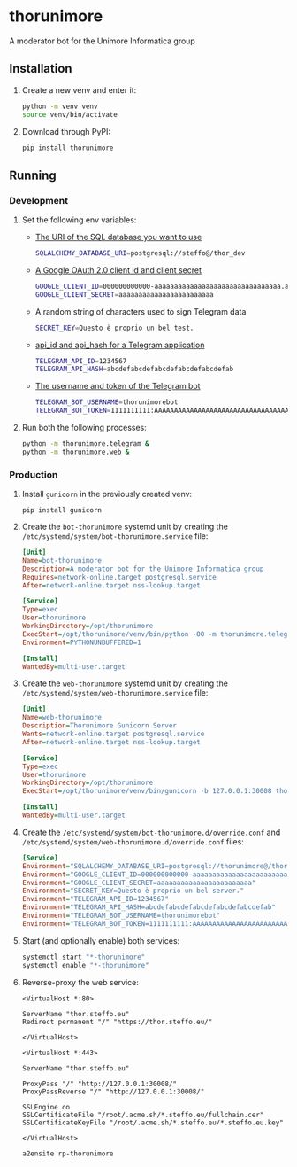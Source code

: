 # thorunimore

A moderator bot for the Unimore Informatica group

## Installation

1. Create a new venv and enter it:
   ```bash
   python -m venv venv
   source venv/bin/activate
   ```
   
2. Download through PyPI:
   ```bash
   pip install thorunimore
   ```
   
## Running

### Development

1. Set the following env variables:

   - [The URI of the SQL database you want to use](https://docs.sqlalchemy.org/en/13/core/engines.html)
     ```bash
     SQLALCHEMY_DATABASE_URI=postgresql://steffo@/thor_dev
     ```
   
   - [A Google OAuth 2.0 client id and client secret](https://console.developers.google.com/apis/credentials)
     ```bash
     GOOGLE_CLIENT_ID=000000000000-aaaaaaaaaaaaaaaaaaaaaaaaaaaaaaaa.apps.googleusercontent.com
     GOOGLE_CLIENT_SECRET=aaaaaaaaaaaaaaaaaaaaaaaa
     ```
   
   - A random string of characters used to sign Telegram data
     ```bash
     SECRET_KEY=Questo è proprio un bel test.
     ```
   
   - [api_id and api_hash for a Telegram application](https://my.telegram.org/apps)
     ```bash
     TELEGRAM_API_ID=1234567
     TELEGRAM_API_HASH=abcdefabcdefabcdefabcdefabcdefab
     ```

   - [The username and token of the Telegram bot](https://t.me/BotFather)
     ```bash
     TELEGRAM_BOT_USERNAME=thorunimorebot
     TELEGRAM_BOT_TOKEN=1111111111:AAAAAAAAAAAAAAAAAAAAAAAAAAAAAAAAAAA
     ```

2. Run both the following processes:
   ```bash
   python -m thorunimore.telegram &
   python -m thorunimore.web &
   ```

### Production

1. Install `gunicorn` in the previously created venv:
   ```
   pip install gunicorn
   ```

2. Create the `bot-thorunimore` systemd unit by creating the `/etc/systemd/system/bot-thorunimore.service` file:
   ```ini
   [Unit]
   Name=bot-thorunimore
   Description=A moderator bot for the Unimore Informatica group
   Requires=network-online.target postgresql.service
   After=network-online.target nss-lookup.target
   
   [Service]
   Type=exec
   User=thorunimore
   WorkingDirectory=/opt/thorunimore
   ExecStart=/opt/thorunimore/venv/bin/python -OO -m thorunimore.telegram
   Environment=PYTHONUNBUFFERED=1
   
   [Install]
   WantedBy=multi-user.target
   ```

3. Create the `web-thorunimore` systemd unit by creating the `/etc/systemd/system/web-thorunimore.service` file:
   ```ini
   [Unit]
   Name=web-thorunimore
   Description=Thorunimore Gunicorn Server
   Wants=network-online.target postgresql.service
   After=network-online.target nss-lookup.target
   
   [Service]
   Type=exec
   User=thorunimore
   WorkingDirectory=/opt/thorunimore
   ExecStart=/opt/thorunimore/venv/bin/gunicorn -b 127.0.0.1:30008 thorunimore.web.__main__:app
   
   [Install]
   WantedBy=multi-user.target
   ```
   
4. Create the `/etc/systemd/system/bot-thorunimore.d/override.conf` and 
   `/etc/systemd/system/web-thorunimore.d/override.conf` files:
   ```ini
   [Service]
   Environment="SQLALCHEMY_DATABASE_URI=postgresql://thorunimore@/thor_prod"
   Environment="GOOGLE_CLIENT_ID=000000000000-aaaaaaaaaaaaaaaaaaaaaaaaaaaaaaaa.apps.googleusercontent.com"
   Environment="GOOGLE_CLIENT_SECRET=aaaaaaaaaaaaaaaaaaaaaaaa"
   Environment="SECRET_KEY=Questo è proprio un bel server."
   Environment="TELEGRAM_API_ID=1234567"
   Environment="TELEGRAM_API_HASH=abcdefabcdefabcdefabcdefabcdefab"
   Environment="TELEGRAM_BOT_USERNAME=thorunimorebot"
   Environment="TELEGRAM_BOT_TOKEN=1111111111:AAAAAAAAAAAAAAAAAAAAAAAAAAAAAAAAAAA"
   ```
   
5. Start (and optionally enable) both services:
   ```bash
   systemctl start "*-thorunimore"
   systemctl enable "*-thorunimore"
   ```

6. Reverse-proxy the web service:
   ```
   <VirtualHost *:80>
   
   ServerName "thor.steffo.eu"
   Redirect permanent "/" "https://thor.steffo.eu/"
   
   </VirtualHost>
   
   <VirtualHost *:443>
   
   ServerName "thor.steffo.eu"
   
   ProxyPass "/" "http://127.0.0.1:30008/"
   ProxyPassReverse "/" "http://127.0.0.1:30008/"
   
   SSLEngine on
   SSLCertificateFile "/root/.acme.sh/*.steffo.eu/fullchain.cer"
   SSLCertificateKeyFile "/root/.acme.sh/*.steffo.eu/*.steffo.eu.key"
   
   </VirtualHost>
   ```
   ```bash
   a2ensite rp-thorunimore
   ```
